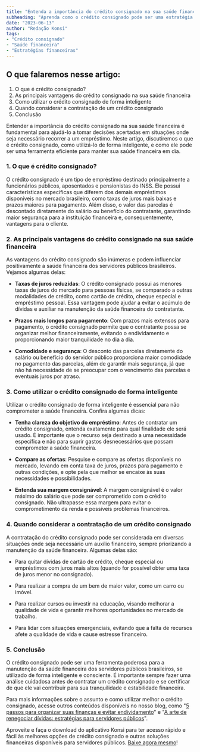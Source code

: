 ```yaml
---
title: "Entenda a importância do crédito consignado na sua saúde financeira"
subheading: "Aprenda como o crédito consignado pode ser uma estratégia eficiente para manter a saúde financeira em dia e evitar dívidas custosas"
date: "2023-06-13"
author: "Redação Konsi"
tags:
- "Crédito consignado"
- "Saúde financeira"
- "Estratégias financeiras"
---
```


## O que falaremos nesse artigo:

1. O que é crédito consignado?
2. As principais vantagens do crédito consignado na sua saúde financeira
3. Como utilizar o crédito consignado de forma inteligente
4. Quando considerar a contratação de um crédito consignado
5. Conclusão

Entender a importância do crédito consignado na sua saúde financeira é fundamental para ajudá-lo a tomar decisões acertadas em situações onde seja necessário recorrer a um empréstimo. Neste artigo, discutiremos o que é crédito consignado, como utilizá-lo de forma inteligente, e como ele pode ser uma ferramenta eficiente para manter sua saúde financeira em dia.

### 1. O que é crédito consignado?

O crédito consignado é um tipo de empréstimo destinado principalmente a funcionários públicos, aposentados e pensionistas do INSS. Ele possui características específicas que diferem dos demais empréstimos disponíveis no mercado brasileiro, como taxas de juros mais baixas e prazos maiores para pagamento. Além disso, o valor das parcelas é descontado diretamente do salário ou benefício do contratante, garantindo maior segurança para a instituição financeira e, consequentemente, vantagens para o cliente.

### 2. As principais vantagens do crédito consignado na sua saúde financeira

As vantagens do crédito consignado são inúmeras e podem influenciar positivamente a saúde financeira dos servidores públicos brasileiros. Vejamos algumas delas:

- **Taxas de juros reduzidas**: O crédito consignado possui as menores taxas de juros do mercado para pessoas físicas, se comparado a outras modalidades de crédito, como cartão de crédito, cheque especial e empréstimo pessoal. Essa vantagem pode ajudar a evitar o acúmulo de dívidas e auxiliar na manutenção da saúde financeira do contratante.

- **Prazos mais longos para pagamento**: Com prazos mais extensos para pagamento, o crédito consignado permite que o contratante possa se organizar melhor financeiramente, evitando o endividamento e proporcionando maior tranquilidade no dia a dia.

- **Comodidade e segurança**: O desconto das parcelas diretamente do salário ou benefício do servidor público proporciona maior comodidade no pagamento das parcelas, além de garantir mais segurança, já que não há necessidade de se preocupar com o vencimento das parcelas e eventuais juros por atraso.

### 3. Como utilizar o crédito consignado de forma inteligente

Utilizar o crédito consignado de forma inteligente é essencial para não comprometer a saúde financeira. Confira algumas dicas:

- **Tenha clareza do objetivo do empréstimo**: Antes de contratar um crédito consignado, entenda exatamente para qual finalidade ele será usado. É importante que o recurso seja destinado a uma necessidade específica e não para suprir gastos desnecessários que possam comprometer a saúde financeira.

- **Compare as ofertas**: Pesquise e compare as ofertas disponíveis no mercado, levando em conta taxa de juros, prazos para pagamento e outras condições, e opte pela que melhor se encaixe às suas necessidades e possibilidades.

- **Entenda sua margem consignável**: A margem consignável é o valor máximo do salário que pode ser comprometido com o crédito consignado. Não ultrapasse essa margem para evitar o comprometimento da renda e possíveis problemas financeiros.

### 4. Quando considerar a contratação de um crédito consignado

A contratação do crédito consignado pode ser considerada em diversas situações onde seja necessário um auxílio financeiro, sempre priorizando a manutenção da saúde financeira. Algumas delas são:

- Para quitar dívidas de cartão de crédito, cheque especial ou empréstimos com juros mais altos (quando for possível obter uma taxa de juros menor no consignado).

- Para realizar a compra de um bem de maior valor, como um carro ou imóvel.

- Para realizar cursos ou investir na educação, visando melhorar a qualidade de vida e garantir melhores oportunidades no mercado de trabalho.

- Para lidar com situações emergenciais, evitando que a falta de recursos afete a qualidade de vida e cause estresse financeiro.

### 5. Conclusão

O crédito consignado pode ser uma ferramenta poderosa para a manutenção da saúde financeira dos servidores públicos brasileiros, se utilizado de forma inteligente e consciente. É importante sempre fazer uma análise cuidadosa antes de contratar um crédito consignado e se certificar de que ele vai contribuir para sua tranquilidade e estabilidade financeira.

Para mais informações sobre o assunto e como utilizar melhor o crédito consignado, acesse outros conteúdos disponíveis no nosso blog, como "[5 passos para organizar suas finanças e evitar endividamento](https://konsi.com.br/post/5-passos-para-organizar-suas-financas-e-evitar-endividamento)" e "[A arte de renegociar dívidas: estratégias para servidores públicos](https://konsi.com.br/post/a-arte-de-renegociar-dvidas-estratgias-para-servidores-pblicos)". 

Aproveite e faça o download do aplicativo Konsi para ter acesso rápido e fácil às melhores opções de crédito consignado e outras soluções financeiras disponíveis para servidores públicos. [Baixe agora mesmo](https://konsi.com.br/download-aplicativo)!